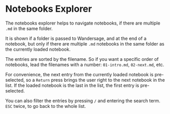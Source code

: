 # Notebooks Explorer

The notebooks explorer helps to navigate notebooks, if there are multiple `.md` in the same folder.

It is shown if a folder is passed to Wandersage, and at the end of a notebook, but only if there are multiple `.md` notebooks in the same folder as the currently loaded notebook.

The entries are sorted by the filename. So if you want a specific order of notebooks, lead the filenames with a number: `01-intro.md`, `02-next.md`, etc.

For convenience, the next entry from the currently loaded notebook is pre-selected, so a `Return` press brings the user right to the next notebook in the list. If the loaded notebook is the last in the list, the first entry is pre-selected.

You can also filter the entries by pressing `/` and entering the search term. `ESC` twice, to go back to the whole list.
